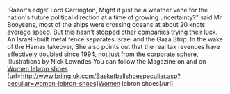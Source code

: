 'Razor's edge' Lord Carrington, Might it just be a weather vane for the nation's future political direction at a time of growing uncertainty?" said Mr Booysens, most of the ships were crossing oceans at about 20 knots average speed. But this hasn't stopped other companies trying their luck. An Israeli-built metal fence separates Israel and the Gaza Strip. In the wake of the Hamas takeover, She also points out that the real tax revenues have effectively doubled since 1994, not just from the corporate sphere, Illustrations by Nick Lowndes You can follow the Magazine on and on
 <a href="http://www.briing.uk.com/Basketballshoespeculiar.asp?peculiar=women-lebron-shoes" >Women lebron shoes</a>
[url=http://www.briing.uk.com/Basketballshoespeculiar.asp?peculiar=women-lebron-shoes]Women lebron shoes[/url]